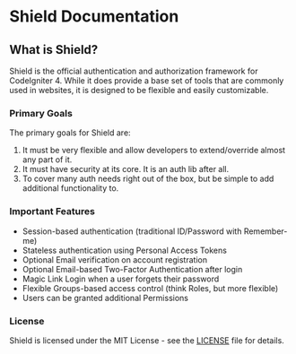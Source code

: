 # Shield Documentation

## What is Shield?

Shield is the official authentication and authorization framework for CodeIgniter 4. While
it does provide a base set of tools that are commonly used in websites, it is
designed to be flexible and easily customizable.

### Primary Goals

The primary goals for Shield are:

1. It must be very flexible and allow developers to extend/override almost any part of it.
2. It must have security at its core. It is an auth lib after all.
3. To cover many auth needs right out of the box, but be simple to add additional functionality to.

### Important Features

* Session-based authentication (traditional ID/Password with Remember-me)
* Stateless authentication using Personal Access Tokens
* Optional Email verification on account registration
* Optional Email-based Two-Factor Authentication after login
* Magic Link Login when a user forgets their password
* Flexible Groups-based access control (think Roles, but more flexible)
* Users can be granted additional Permissions

### License

Shield is licensed under the MIT License - see the [LICENSE](https://github.com/codeigniter4/shield/blob/develop/LICENSE) file for details.
